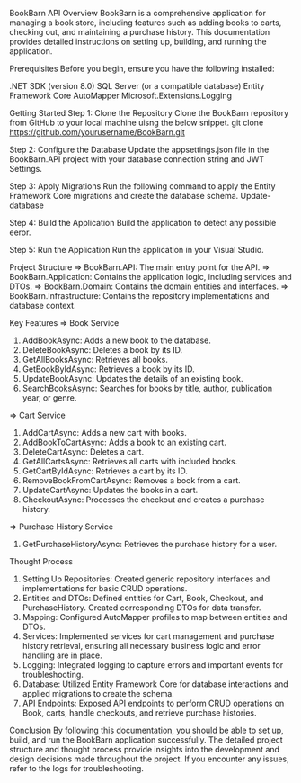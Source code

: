 BookBarn API
Overview
BookBarn is a comprehensive application for managing a book store, including features such as adding books to carts, checking out, and maintaining a purchase history. This documentation provides detailed instructions on setting up, building, and running the application.

Prerequisites
Before you begin, ensure you have the following installed:

.NET SDK (version 8.0)
SQL Server (or a compatible database)
Entity Framework Core
AutoMapper
Microsoft.Extensions.Logging

Getting Started
Step 1: Clone the Repository
Clone the BookBarn repository from GitHub to your local machine uisng the below snippet.
git clone https://github.com/yourusername/BookBarn.git

Step 2: Configure the Database
Update the appsettings.json file in the BookBarn.API project with your database connection string and JWT Settings.

Step 3: Apply Migrations
Run the following command to apply the Entity Framework Core migrations and create the database schema.
Update-database

Step 4: Build the Application
Build the application to detect any possible eeror.

Step 5: Run the Application
Run the application in your Visual Studio.

Project Structure
=> BookBarn.API: The main entry point for the API.
=> BookBarn.Application: Contains the application logic, including services and DTOs.
=> BookBarn.Domain: Contains the domain entities and interfaces.
=> BookBarn.Infrastructure: Contains the repository implementations and database context.

Key Features
=> Book Service
1. AddBookAsync: Adds a new book to the database.
2. DeleteBookAsync: Deletes a book by its ID.
3. GetAllBooksAsync: Retrieves all books.
4. GetBookByIdAsync: Retrieves a book by its ID.
5. UpdateBookAsync: Updates the details of an existing book.
6. SearchBooksAsync: Searches for books by title, author, publication year, or genre.

=> Cart Service
1. AddCartAsync: Adds a new cart with books.
2. AddBookToCartAsync: Adds a book to an existing cart.
3. DeleteCartAsync: Deletes a cart.
4. GetAllCartsAsync: Retrieves all carts with included books.
5. GetCartByIdAsync: Retrieves a cart by its ID.
6. RemoveBookFromCartAsync: Removes a book from a cart.
7. UpdateCartAsync: Updates the books in a cart.
8. CheckoutAsync: Processes the checkout and creates a purchase history.

=> Purchase History Service
1. GetPurchaseHistoryAsync: Retrieves the purchase history for a user.

Thought Process
1. Setting Up Repositories: Created generic repository interfaces and implementations for basic CRUD operations.
2. Entities and DTOs: Defined entities for Cart, Book, Checkout, and PurchaseHistory. Created corresponding DTOs for data transfer.
3. Mapping: Configured AutoMapper profiles to map between entities and DTOs.
4. Services: Implemented services for cart management and purchase history retrieval, ensuring all necessary business logic and error handling are in place.
5. Logging: Integrated logging to capture errors and important events for troubleshooting.
6. Database: Utilized Entity Framework Core for database interactions and applied migrations to create the schema.
7. API Endpoints: Exposed API endpoints to perform CRUD operations on Book, carts, handle checkouts, and retrieve purchase histories.


Conclusion
By following this documentation, you should be able to set up, build, and run the BookBarn application successfully. The detailed project structure and thought process provide insights into the development and design decisions made throughout the project. If you encounter any issues, refer to the logs for troubleshooting.
